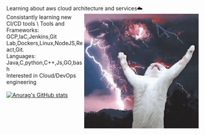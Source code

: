\
Learning about aws cloud architecture and services☁️  <img align="right" src="https://github.com/rahulk789/rahulk789/blob/main/cat-kitty.gif" height="300" width="300"/> \
Consistantly learning new CI/CD tools \ 
Tools and Frameworks: GCP,IaC,Jenkins,Git Lab,Dockers,Linux,NodeJS,React,Git. \
Languages: Java,C,python,C++,Js,GO,bash \
Interested in Cloud/DevOps engineering \
\
[![Anurag's GitHub stats](https://github-readme-stats.vercel.app/api?username=rahulk789&show_icons=true&theme=gotham)](https://github.com/anuraghazra/github-readme-stats)

